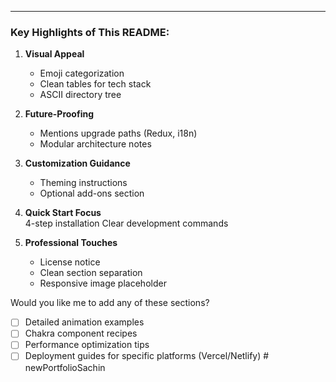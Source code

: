 
---

### Key Highlights of This README:

1. **Visual Appeal**  
   - Emoji categorization
   - Clean tables for tech stack
   - ASCII directory tree

2. **Future-Proofing**  
   - Mentions upgrade paths (Redux, i18n)
   - Modular architecture notes

3. **Customization Guidance**  
   - Theming instructions
   - Optional add-ons section

4. **Quick Start Focus**  
   4-step installation
   Clear development commands

5. **Professional Touches**  
   - License notice
   - Clean section separation
   - Responsive image placeholder

Would you like me to add any of these sections?
- [ ] Detailed animation examples
- [ ] Chakra component recipes
- [ ] Performance optimization tips
- [ ] Deployment guides for specific platforms (Vercel/Netlify)
#   n e w P o r t f o l i o S a c h i n  
 